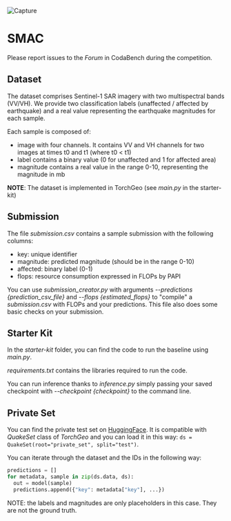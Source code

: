 ![Capture](https://github.com/user-attachments/assets/34f1954c-04f0-455d-98e8-26e51eee9cf2)

# SMAC

Please report issues to the *Forum* in CodaBench during the competition.

## Dataset

The dataset comprises Sentinel-1 SAR imagery with two multispectral bands (VV/VH). We provide two classification labels (unaffected / affected by earthquake) and a real value representing the earthquake magnitudes for each sample.

Each sample is composed of:
- image with four channels. It contains VV and VH channels for two images at times t0 and t1 (where t0 < t1)
- label contains a binary value (0 for unaffected and 1 for affected area)
- magnitude contains a real value in the range 0-10, representing the magnitude in mb

**NOTE**: The dataset is implemented in TorchGeo (see *main.py* in the starter-kit)

## Submission

The file *submission.csv* contains a sample submission with the following columns:

- key: unique identifier
- magnitude: predicted magnitude (should be in the range 0-10)
- affected: binary label (0-1)
- flops: resource consumption expressed in FLOPs by PAPI

You can use *submission_creator.py* with arguments *--predictions {prediction_csv_file}* and *--flops {estimated_flops}* to "compile" a *submission.csv* with FLOPs and your predictions. This file also does some basic checks on your submission.

## Starter Kit

In the *starter-kit* folder, you can find the code to run the baseline using *main.py*.

*requirements.txt* contains the libraries required to run the code.

You can run inference thanks to *inference.py* simply passing your saved checkpoint with *--checkpoint {checkpoint}* to the command line.

## Private Set

You can find the private test set on [HuggingFace](https://huggingface.co/datasets/DarthReca/quakeset/blob/main/p_earthquakes.h5). It is compatible with *QuakeSet* class of *TorchGeo* and you can load it in this way: ```ds = QuakeSet(root="private_set", split="test")```.

You can iterate through the dataset and the IDs in the following way:
```python
predictions = []
for metadata, sample in zip(ds.data, ds):
  out = model(sample)
  predictions.append({"key": metadata["key"], ...})
```

NOTE: the labels and magnitudes are only placeholders in this case. They are not the ground truth.
